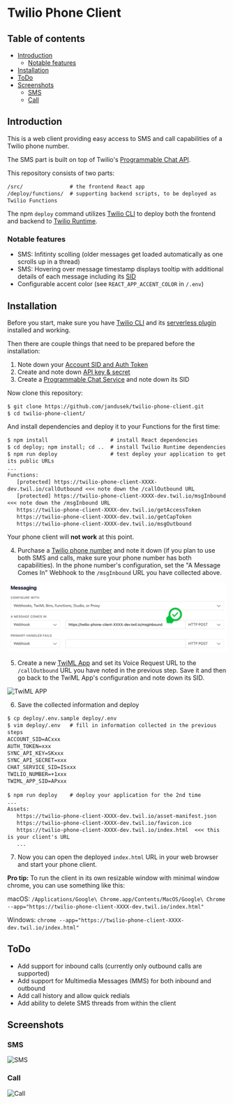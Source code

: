 # Twilio Phone Client

## Table of contents

  * [Introduction](#introduction)
    + [Notable features](#notable-features)
  * [Installation](#installation)
  * [ToDo](#todo)
  * [Screenshots](#screenshots)
    + [SMS](#sms)
    + [Call](#call)

## Introduction

This is a web client providing easy access to SMS and call capabilities of a Twilio phone number.

The SMS part is built on top of Twilio's [Programmable Chat API](https://www.twilio.com/docs/chat).

This repository consists of two parts:

```
/src/               # the frontend React app
/deploy/functions/  # supporting backend scripts, to be deployed as Twilio Functions
```

The npm `deploy` command utilizes [Twilio CLI](https://www.twilio.com/docs/twilio-cli/quickstart) to deploy both the frontend and backend to [Twilio Runtime](https://www.twilio.com/docs/runtime/functions-assets-api).


### Notable features

 * SMS: Infitinty scolling (older messages get loaded automatically as one scrolls up in a thread)
 * SMS: Hovering over message timestamp displays tooltip with additional details of each message including its [SID](https://www.twilio.com/docs/glossary/what-is-a-sid)
 * Configurable accent color (see `REACT_APP_ACCENT_COLOR` in `/.env`)


## Installation

Before you start, make sure you have [Twilio CLI](https://www.twilio.com/docs/twilio-cli/quickstart) and its [serverless plugin](https://www.twilio.com/docs/twilio-cli/plugins#available-plugins) installed and working.

Then there are couple things that need to be prepared before the installation:

1. Note down your [Account SID and Auth Token](https://www.twilio.com/console)
2. Create and note down [API key & secret](https://www.twilio.com/console/project/api-keys)
3. Create a [Programmable Chat Service](https://www.twilio.com/console/chat/services) and note down its SID

Now clone this repository:

```
$ git clone https://github.com/jandusek/twilio-phone-client.git
$ cd twilio-phone-client/
```

And install dependencies and deploy it to your Functions for the first time:

```
$ npm install                    # install React dependencies
$ cd deploy; npm install; cd ..  # install Twilio Runtime dependencies
$ npm run deploy                 # test deploy your application to get its public URLs
...
Functions:
   [protected] https://twilio-phone-client-XXXX-dev.twil.io/callOutbound <<< note down the /callOutbound URL
   [protected] https://twilio-phone-client-XXXX-dev.twil.io/msgInbound   <<< note down the /msgInbound URL
   https://twilio-phone-client-XXXX-dev.twil.io/getAccessToken
   https://twilio-phone-client-XXXX-dev.twil.io/getCapToken
   https://twilio-phone-client-XXXX-dev.twil.io/msgOutbound

```

Your phone client will **not work** at this point.

4. Purchase a [Twilio phone number](https://www.twilio.com/console/phone-numbers/incoming) and note it down (if you plan to use both SMS and calls, make sure your phone number has both capabilities). In the phone number's configuration, set the "A Message Comes In" Webhook to the `/msgInbound` URL you have collected above.

![A Message Comes In](./screenshots/msg_webhook.png)

5. Create a new [TwiML App](https://www.twilio.com/console/voice/twiml/apps) and set its Voice Request URL to the `/callOutbound` URL you have noted in the previous step. Save it and then go back to the TwiML App's configuration and note down its SID.

![TwiML APP](./screenshots/twiml_app.png)

6. Save the collected information and deploy

```
$ cp deploy/.env.sample deploy/.env
$ vim deploy/.env   # fill in information collected in the previous steps
ACCOUNT_SID=ACxxx
AUTH_TOKEN=xxx
SYNC_API_KEY=SKxxx
SYNC_API_SECRET=xxx
CHAT_SERVICE_SID=ISxxx
TWILIO_NUMBER=+1xxx
TWIML_APP_SID=APxxx

$ npm run deploy    # deploy your application for the 2nd time
...
Assets:
   https://twilio-phone-client-XXXX-dev.twil.io/asset-manifest.json
   https://twilio-phone-client-XXXX-dev.twil.io/favicon.ico
   https://twilio-phone-client-XXXX-dev.twil.io/index.html  <<< this is your client's URL
   ...
```

7. Now you can open the deployed `index.html` URL in your web browser and start your phone client.

**Pro tip:** To run the client in its own resizable window with minimal window chrome, you can use something like this:

macOS: ```/Applications/Google\ Chrome.app/Contents/MacOS/Google\ Chrome --app="https://twilio-phone-client-XXXX-dev.twil.io/index.html"```

Windows: ```chrome --app="https://twilio-phone-client-XXXX-dev.twil.io/index.html"```

## ToDo

 * Add support for inbound calls (currently only outbound calls are supported)
 * Add support for Multimedia Messages (MMS) for both inbound and outbound
 * Add call history and allow quick redials
 * Add ability to delete SMS threads from within the client

## Screenshots

### SMS

![SMS](./screenshots/sms.jpg)

### Call

![Call](./screenshots/call.jpg)
